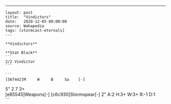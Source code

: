 ---
    layout: post
    title:  "Vindictors"
    date:   2020-12-05 00:00:00
    source: Wahapedia
    tags: [stormcast-eternals]
    ---
    
    **Vindictors**
    
    **Stat Block**
    ```
    2/2 Vindictor
    ```
    
    ```
    [56f442]M     W     B     Sa    [-]
5"    2     7     3+    
[e85545]Weapons[-]
[c6c930]Stormspear[-]
2"     A:2    H:3+   W:3+   R:-1   D:1   
    ```
    
    
    